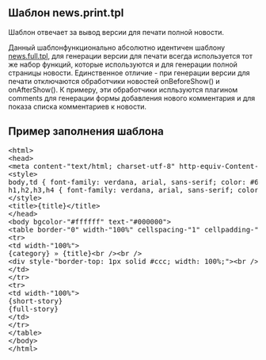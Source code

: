 Шаблон news.print.tpl
---------------------

Шаблон отвечает за вывод версии для печати полной новости.

Данный шаблонфункционально абсолютно идентичен шаблону <a href="news.full.tpl.html">news.full.tpl</a>, для генерации версии для печати всегда используется тот же набор функций, которые используются и для генерации полной страницы новости.
Единственное отличие - при генерации версии для печати отключаются обработчики новостей onBeforeShow() и onAfterShow(). К примеру, эти обработчики испльзуются плагином comments для генерации формы добавления нового комментария и для показа списка комментариев к новости.


Пример заполнения шаблона
-------------------------


<pre >
&lt;html>
&lt;head>
&lt;meta content-"text/html; charset-utf-8" http-equiv-Content-Type>
&lt;style>
body,td { font-family: verdana, arial, sans-serif; color: #666; font-size: 80%; }
h1,h2,h3,h4 { font-family: verdana, arial, sans-serif; color: #666; font-size: 100%; margin: 0px; }
&lt;/style>
&lt;title>{title}&lt;/title>
&lt;/head>
&lt;body bgcolor-"#ffffff" text-"#000000">
&lt;table border-"0" width-"100%" cellspacing-"1" cellpadding-"3">
&lt;tr>
&lt;td width-"100%">
{category} &raquo; {title}&lt;br />&lt;br />
&lt;div style-"border-top: 1px solid #ccc; width: 100%;">&lt;br />&lt;small>{date} {l_by} {author}&lt;/small>&lt;/div>
&lt;/td>
&lt;/tr>
&lt;tr>
&lt;td width-"100%">
{short-story}
{full-story}
&lt;/td>
&lt;/tr>
&lt;/table>
&lt;/body>
&lt;/html>
</pre>
